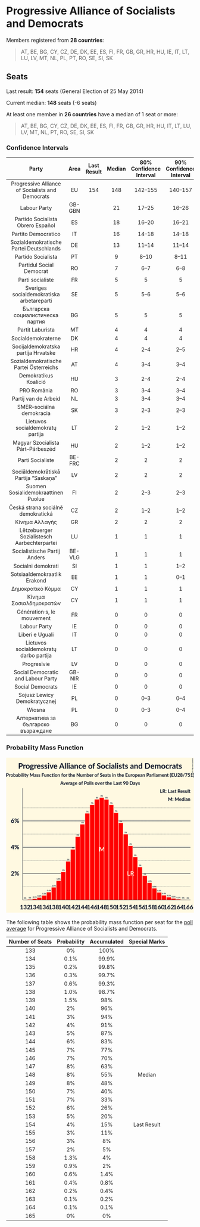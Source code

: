 # Progressive Alliance of Socialists and Democrats

Members registered from **28 countries**:

> AT, BE, BG, CY, CZ, DE, DK, EE, ES, FI, FR, GB, GR, HR, HU, IE, IT, LT, LU, LV, MT, NL, PL, PT, RO, SE, SI, SK

## Seats

Last result: **154** seats (General Election of 25 May 2014)

Current median: **148** seats (-6 seats)

At least one member in **26 countries** have a median of 1 seat or more:

> AT, BE, BG, CY, CZ, DE, DK, EE, ES, FI, FR, GB, GR, HR, HU, IT, LT, LU, LV, MT, NL, PT, RO, SE, SI, SK

### Confidence Intervals

| Party | Area | Last Result | Median | 80% Confidence Interval | 90% Confidence Interval | 95% Confidence Interval | 99% Confidence Interval |
|:-----:|:----:|:-----------:|:------:|:-----------------------:|:-----------------------:|:-----------------------:|:-----------------------:|
| Progressive Alliance of Socialists and Democrats | EU | 154 | 148 | 142–155 | 140–157 | 139–158 | 136–161 |
| Labour Party | GB-GBN | | 21 | 17–25 | 16–26 | 15–27 | 15–27 |
| Partido Socialista Obrero Español | ES | | 18 | 16–20 | 16–21 | 15–21 | 15–22 |
| Partito Democratico | IT | | 16 | 14–18 | 14–18 | 13–19 | 13–20 |
| Sozialdemokratische Partei Deutschlands | DE | | 13 | 11–14 | 11–14 | 10–15 | 10–16 |
| Partido Socialista | PT | | 9 | 8–10 | 8–11 | 8–11 | 7–11 |
| Partidul Social Democrat | RO | | 7 | 6–7 | 6–8 | 6–8 | 6–8 |
| Parti socialiste | FR | | 5 | 5 | 5 | 5 | 5 |
| Sveriges socialdemokratiska arbetareparti | SE | | 5 | 5–6 | 5–6 | 5–6 | 5–6 |
| Българска социалистическа партия | BG | | 5 | 5 | 5 | 5 | 5 |
| Partit Laburista | MT | | 4 | 4 | 4 | 4 | 4 |
| Socialdemokraterne | DK | | 4 | 4 | 4 | 4 | 4–5 |
| Socijaldemokratska partija Hrvatske | HR | | 4 | 2–4 | 2–5 | 2–5 | 2–5 |
| Sozialdemokratische Partei Österreichs | AT | | 4 | 3–4 | 3–4 | 3–5 | 3–5 |
| Demokratikus Koalíció | HU | | 3 | 2–4 | 2–4 | 2–4 | 2–4 |
| PRO România | RO | | 3 | 3–4 | 3–4 | 3–4 | 2–4 |
| Partij van de Arbeid | NL | | 3 | 3–4 | 3–4 | 2–4 | 2–4 |
| SMER–sociálna demokracia | SK | | 3 | 2–3 | 2–3 | 2–3 | 2–4 |
| Lietuvos socialdemokratų partija | LT | | 2 | 1–2 | 1–2 | 1–2 | 1–3 |
| Magyar Szocialista Párt–Párbeszéd | HU | | 2 | 1–2 | 1–2 | 1–2 | 1–2 |
| Parti Socialiste | BE-FRC | | 2 | 2 | 2 | 2 | 2 |
| Sociāldemokrātiskā Partija “Saskaņa” | LV | | 2 | 2 | 2 | 2–3 | 1–3 |
| Suomen Sosialidemokraattinen Puolue | FI | | 2 | 2–3 | 2–3 | 2–3 | 2–3 |
| Česká strana sociálně demokratická | CZ | | 2 | 1–2 | 1–2 | 1–2 | 1–2 |
| Κίνημα Αλλαγής | GR | | 2 | 2 | 2 | 2 | 2 |
| Lëtzebuerger Sozialistesch Aarbechterpartei | LU | | 1 | 1 | 1 | 1 | 1 |
| Socialistische Partij Anders | BE-VLG | | 1 | 1 | 1 | 1 | 1 |
| Socialni demokrati | SI | | 1 | 1 | 1–2 | 1–2 | 1–2 |
| Sotsiaaldemokraatlik Erakond | EE | | 1 | 1 | 0–1 | 0–1 | 0–1 |
| Δημοκρατικό Κόμμα | CY | | 1 | 1 | 1 | 1 | 1 |
| Κίνημα Σοσιαλδημοκρατών | CY | | 1 | 1 | 1 | 1 | 1 |
| Génération·s, le mouvement | FR | | 0 | 0 | 0 | 0 | 0 |
| Labour Party | IE | | 0 | 0 | 0 | 0 | 0 |
| Liberi e Uguali | IT | | 0 | 0 | 0 | 0 | 0 |
| Lietuvos socialdemokratų darbo partija | LT | | 0 | 0 | 0 | 0–1 | 0–1 |
| Progresīvie | LV | | 0 | 0 | 0 | 0 | 0–1 |
| Social Democratic and Labour Party | GB-NIR | | 0 | 0 | 0 | 0 | 0 |
| Social Democrats | IE | | 0 | 0 | 0 | 0 | 0 |
| Sojusz Lewicy Demokratycznej | PL | | 0 | 0–3 | 0–4 | 0–4 | 0–4 |
| Wiosna | PL | | 0 | 0–3 | 0–4 | 0–4 | 0–4 |
| Алтернатива за българско възраждане | BG | | 0 | 0 | 0 | 0 | 0 |

### Probability Mass Function

![Graph with seats probability mass function not yet produced](average-2019-07-31-seats-pmf-progressiveallianceofsocialistsanddemocrats.png "Seats Probability Mass Function")

The following table shows the probability mass function per seat for the [poll average](average-2019-07-31.html) for Progressive Alliance of Socialists and Democrats.

| Number of Seats | Probability | Accumulated | Special Marks |
|:---------------:|:-----------:|:-----------:|:-------------:|
| 133 | 0% | 100% |  |
| 134 | 0.1% | 99.9% |  |
| 135 | 0.2% | 99.8% |  |
| 136 | 0.3% | 99.7% |  |
| 137 | 0.6% | 99.3% |  |
| 138 | 1.0% | 98.7% |  |
| 139 | 1.5% | 98% |  |
| 140 | 2% | 96% |  |
| 141 | 3% | 94% |  |
| 142 | 4% | 91% |  |
| 143 | 5% | 87% |  |
| 144 | 6% | 83% |  |
| 145 | 7% | 77% |  |
| 146 | 7% | 70% |  |
| 147 | 8% | 63% |  |
| 148 | 8% | 55% | Median |
| 149 | 8% | 48% |  |
| 150 | 7% | 40% |  |
| 151 | 7% | 33% |  |
| 152 | 6% | 26% |  |
| 153 | 5% | 20% |  |
| 154 | 4% | 15% | Last Result |
| 155 | 3% | 11% |  |
| 156 | 3% | 8% |  |
| 157 | 2% | 5% |  |
| 158 | 1.3% | 4% |  |
| 159 | 0.9% | 2% |  |
| 160 | 0.6% | 1.4% |  |
| 161 | 0.4% | 0.8% |  |
| 162 | 0.2% | 0.4% |  |
| 163 | 0.1% | 0.2% |  |
| 164 | 0.1% | 0.1% |  |
| 165 | 0% | 0% |  |


